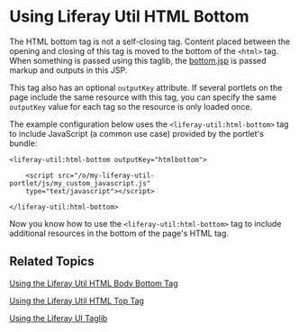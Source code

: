 # Using Liferay Util HTML Bottom [](id=using-liferay-util-html-bottom)

The HTML bottom tag is not a self-closing tag. Content placed between the 
opening and closing of this tag is moved to the bottom of the `<html>` tag. When 
something is passed using this taglib, the 
[bottom.jsp](https://github.com/liferay/liferay-portal/blob/master/portal-web/docroot/html/common/themes/bottom.jsp#L53-L59) 
is passed markup and outputs in this JSP. 

This tag also has an optional `outputKey` attribute. If several portlets 
on the page include the same resource with this tag, you can specify the same 
`outputKey` value for each tag so the resource is only loaded once. 

The example configuration below uses the `<liferay-util:html-bottom>` tag to 
include JavaScript (a common use case) provided by the portlet's bundle:
    
    <liferay-util:html-bottom outputKey="htmlbottom">

        <script src="/o/my-liferay-util-portlet/js/my_custom_javascript.js" 
        type="text/javascript"></script>

    </liferay-util:html-bottom>

Now you know how to use the `<liferay-util:html-bottom>` tag to include 
additional resources in the bottom of the page's HTML tag. 

## Related Topics [](id=related-topics)

[Using the Liferay Util HTML Body Bottom Tag](/develop/tutorials/-/knowledge_base/7-1/using-liferay-util-body-bottom)

[Using the Liferay Util HTML Top Tag](/develop/tutorials/-/knowledge_base/7-1/using-liferay-util-html-top)

[Using the Liferay UI Taglib](/develop/tutorials/-/knowledge_base/7-1/using-the-liferay-ui-taglib-in-your-portlets)